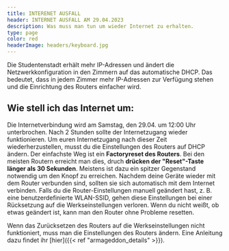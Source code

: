 ```yaml
---
title: INTERENET AUSFALL
header: INTERNET AUSFALL AM 29.04.2023
description: Was muss man tun um wieder Internet zu erhalten.
type: page
color: red
headerImage: headers/keyboard.jpg 
---
```



Die Studentenstadt erhält mehr IP-Adressen und ändert die Netzwerkkonfiguration in den Zimmern auf das automatische DHCP. Das bedeutet, dass in jedem Zimmer mehr IP-Adressen zur Verfügung stehen und die Einrichtung des Routers einfacher wird.


## Wie stell ich das Internet um:

Die Internetverbindung wird am Samstag, den 29.04. um 12:00 Uhr unterbrochen. Nach 2 Stunden sollte der Internetzugang wieder funktionieren. Um euren Internetzugang nach dieser Zeit wiederherzustellen, musst du die Einstellungen des Routers auf DHCP ändern.
Der einfachste Weg ist ein **Factoryreset des Routers**. Bei den meisten Routern erreicht man dies, druch  **drücken der "Reset"-Taste länger als 30 Sekunden**. Meistens ist dazu ein spitzer Gegenstand notwendig um den Knopf zu erreichen.
Nachdem deine Geräte wieder mit dem Router verbunden sind, sollten sie sich automatisch mit dem Internet verbinden.
Falls du die Router-Einstellungen manuell geändert hast, z. B. eine benutzerdefinierte WLAN-SSID, gehen diese Einstellungen bei einer Rücksetzung auf die Werkseinstellungen verloren.
Wenn du nicht weißt, ob etwas geändert ist, kann man den Router ohne Probleme resetten.

Wenn das Zurücksetzen des Routers auf die Werkseinstellungen nicht funktioniert, muss man die Einstellungen des Routers ändern. Eine Anleitung dazu findet ihr [hier]({{< ref "armageddon_details" >}}).
